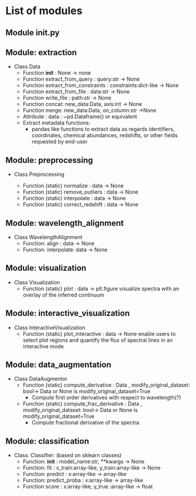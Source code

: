 # List of modules

## Module __init__.py

## Module: extraction

- Class Data
    - Function __init__ : None → none
    - Function extract_from_query : query:str → None
    - Function extract_from_constraints : constraints:dict-like → None
    - Function extract_from_file : data:str → None
    - Function write_file : path:str → None
    - Function concat: new_data:Data, axis:int → None
    - Function merge: new_data:Data, on_column:str →None
    - Attribute : data : ~pd.Dataframe() or equivalent
    - Extract metadata functions: 
        - pandas like functions to extract data as regards identifiers, coordinates, chemical abundances, redshifts, or other fields requested by end-user 
## Module: preprocessing 
- Class Preprocessing


    - Function (static) normalize : data → None
    - Function (static) remove_outliers : data → None
    - Function (static) interpolate : data → None
    - Function (static) correct_redshift : data → None

## Module: wavelength_alignment
- Class WavelengthAlignment
    - Function: align : data → None
    - Function: interpolate: data → None

## Module: visualization
- Class Visualization
    - Function (static) plot : data -> plt.figure
    visualize spectra with an overlay of the inferred continuum

## Module: interactive_visualization
- Class InteractiveVisualization
    - Function (static) plot_interactive : data -> None
    enable users to select plot regions and quantify the flux of spectral lines in an interactive mode

## Module: data_augmentation
- Class DataAugmentor
    - Function (static) compute_derivative : Data , modify_original_dataset: bool-> Data or None is  modify_original_dataset=True
        - Compute first order derivatives with respect to wavelength(?)
    - Function (static) compute_frac_derivative : Data , modify_original_dataset: bool-> Data or None is  modify_original_dataset=True
        - Compute fractional derivative of the spectra

## Module: classification 
- Class: Classifier: (based on sklearn classes)
    - Function: __init__ : model_name:str, **kwargs -> None
    - Function: fit : x_train:array-like, y_train:array-like → None
    - Function: predict : x:array-like → array-like
    - Function: predict_proba : x:array-like → array-like 
    - Function score : x:array-like, y_true :array-like → float
